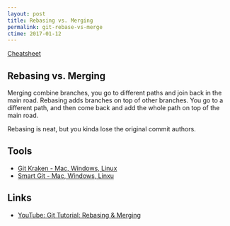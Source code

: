 ```yaml
---
layout: post
title: Rebasing vs. Merging
permalink: git-rebase-vs-merge
ctime: 2017-01-12
---
```


[Cheatsheet](https://github.com/aamnah/cheatsheets/blob/master/Git.md)

## Rebasing vs. Merging
Merging combine branches, you go to different paths and join back in the main road.
Rebasing adds branches on top of other branches. You go to a different path, and then come back and add the whole path on top of the main road.

Rebasing is neat, but you kinda lose the original commit authors.

Tools
---
- [Git Kraken - Mac, Windows, Linux](https://www.gitkraken.com/)
- [Smart Git - Mac, Windows, Linxu](http://www.syntevo.com/smartgit/)

Links
---
- [YouTube: Git Tutorial: Rebasing & Merging](https://www.youtube.com/watch?v=a_msiOrYLgM)
